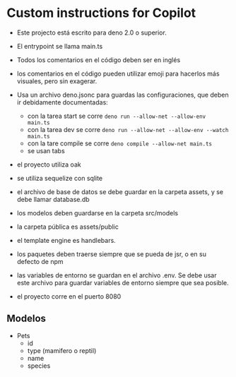 # Custom instructions for Copilot

- Este projecto está escrito para deno 2.0 o superior.
- El entrypoint se llama main.ts
- Todos los comentarios en el código deben ser en inglés
- los comentarios en el código pueden utilizar emoji para hacerlos más visuales, pero sin exagerar.

- Usa un archivo deno.jsonc para guardas las configuraciones, que deben ir debidamente documentadas:
    - con la tarea start se corre ```deno run --allow-net --allow-env main.ts```
    - con la tarea dev se corre ```deno run --allow-net --allow-env --watch main.ts```
    - con la tare compile se corre ```deno compile --allow-net main.ts```
    - se usan tabs

- el proyecto utiliza oak
- se utiliza sequelize con sqlite
- el archivo de base de datos se debe guardar en la carpeta assets, y se debe llamar database.db
- los modelos deben guardarse en la carpeta src/models
- la carpeta pública es assets/public
- el template engine es handlebars.
- los paquetes deben traerse siempre que se pueda de jsr, o en su defecto de npm
- las variables de entorno se guardan en el archivo .env. Se debe usar este archivo para guardar variables de entorno siempre que sea posible.
- el proyecto corre en el puerto 8080

## Modelos

- Pets
    - id
    - type (mamifero o reptil)
    - name
    - species